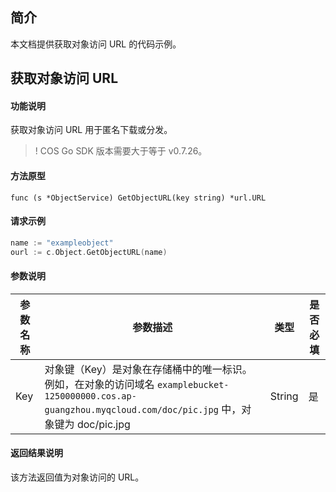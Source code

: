 ## 简介

本文档提供获取对象访问 URL 的代码示例。

## 获取对象访问 URL

#### 功能说明

获取对象访问 URL 用于匿名下载或分发。

>! COS Go SDK 版本需要大于等于 v0.7.26。

#### 方法原型

```
func (s *ObjectService) GetObjectURL(key string) *url.URL
```

#### 请求示例


[//]: # (.cssg-snippet-get-object-url-alias)
```go
name := "exampleobject"
ourl := c.Object.GetObjectURL(name)
```

#### 参数说明

| 参数名称   | 参数描述   |类型 | 是否必填 |
| -------------- | -------------- |---------- | ----------- |
| Key  | 对象键（Key）是对象在存储桶中的唯一标识。例如，在对象的访问域名 `examplebucket-1250000000.cos.ap-guangzhou.myqcloud.com/doc/pic.jpg` 中，对象键为 doc/pic.jpg | String | 是 |

#### 返回结果说明

该方法返回值为对象访问的 URL。
